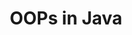 ---
layout: flashcard-topic
# Main card
title: OOPs in Java
main_card_title: Java
main_card_bg: '#6586c3'
# Other cards
card_bg: '#9aacd5'
cards:
  - title: OOPs
    description: OOPS stands for Object-Oriented Programming System.
  - title: More on OOPs
    description: Object-oriented programming paradigm which models real-world entities as objects.
  - title: building blocks of OOP
    description: In Java, the basic building blocks of OOP are classes and objects.
  - title: Java Classes
    description: Java classes are emplate or blueprint for creating objects
  - title: Java Objects
    description: Java objects are instances of a class, with their own properties and methods, created with the "new" keyword.
  - title: Java Methods
    description: Java methods are functions associated with classes/objects, performing specific actions, can be overloaded and have access levels
  - title: substring(int startIndex, int endIndex)
    description: Returns a new string that is a substring of this string, starting at the specified startIndex and ending at the specified endIndex - 1
  - title: toLowerCase()
    description: Returns a new string with all the characters in lower case.
  - title: toUpperCase()
    description: Returns a new string with all the characters in upper case.
  - title: trim()
    description: Returns a new string with leading and trailing whitespace removed.
  - title: indexOf(String str)
    description: Returns the index of the first occurrence of the specified string, or -1 if the string is not found.
  - title: contains(String str)
    description: Returns true if the string contains the specified string, false otherwise.
  - title: replace(CharSeq oldStr, CharSeq newStr)
    description: Returns a new string with all occurrences of the specified string replaced by the new string.
---